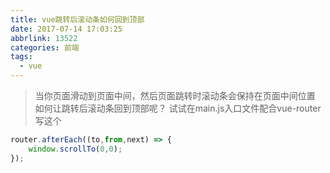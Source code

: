 ```yaml
---
title: vue跳转后滚动条如何回到顶部
date: 2017-07-14 17:03:25
abbrlink: 13522
categories: 前端
tags:
  - vue
---
```


>当你页面滑动到页面中间，然后页面跳转时滚动条会保持在页面中间位置
如何让跳转后滚动条回到顶部呢？
试试在main.js入口文件配合vue-router写这个

```js
router.afterEach((to,from,next) => {
    window.scrollTo(0,0);
});
```
